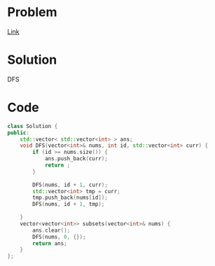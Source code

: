 # Problem
[Link](https://leetcode-cn.com/problems/subsets/)

# Solution
DFS

# Code
```cpp
class Solution {
public:
    std::vector< std::vector<int> > ans;
    void DFS(vector<int>& nums, int id, std::vector<int> curr) {
        if (id >= nums.size()) {
            ans.push_back(curr);
            return ;
        }
        
        DFS(nums, id + 1, curr);
        std::vector<int> tmp = curr;
        tmp.push_back(nums[id]);
        DFS(nums, id + 1, tmp);
        
    }
    vector<vector<int>> subsets(vector<int>& nums) {
        ans.clear();
        DFS(nums, 0, {});
        return ans;
    }
};
```
